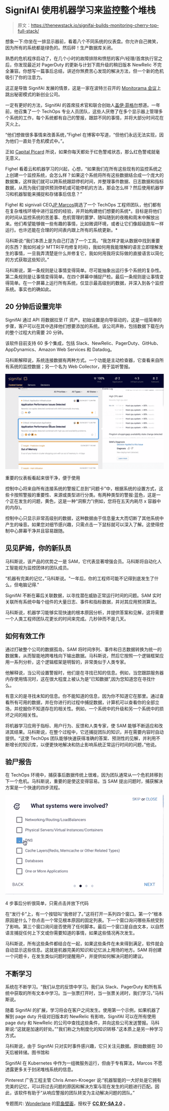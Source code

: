 # SignifAI 使用机器学习来监控整个堆栈

> 原文：<https://thenewstack.io/signifai-builds-monitoring-cherry-top-full-stack/>

想象一下:你坐在一排显示器前，看着八个不同系统的仪表盘。你允许自己微笑，因为所有的系统都是绿色的。然后砰！生产数据库关闭。

熟悉的危机程序启动了，在几个小时的故障排除和愤怒的客户/经理/首席执行官之后，你发现最近对 PagerDuty 的更新与计划下周升级的稍旧版本 NewRelic 不完全兼容。你想写一篇事后总结，讲述你煞费苦心发现的解决方法，但一个新的危机吸引了你的注意力。

这正是导致 SignifAI 发展的情景，这是一家在波特兰召开的 [Monitorama 会议](http://monitorama.com)上跳出秘密模式的新创业公司。

一定有更好的方法，SignifAI 的首席技术官和联合创始人[盖伊·菲格尔](https://www.linkedin.com/in/guyfig/)想道。一年前，他召集了一个 TechOps 专业人员团队，这些人厌倦了在多个显示器上管理多个系统的工作，每个系统都有自己的警报，跟踪不同的事情，并将大部分时间花在灭火上。

“他们想做很多事情来改善系统，”Fighel 在博客中写道，“但他们永远无法实现，因为他们一直处于危机模式中。”。

正如 [Capital Picard](http://www.startrek.com/database_article/picard-jean-luc) 所说，如果你每天都处于红色警戒状态，那么红色警戒就毫无意义。

Fighel 看着云和机器学习的兴起，心想，“如果我们在所有这些现有的监控系统之上创建一个监控系统，会怎么样？如果这个系统将所有这些数据结合成一个庞大的数据集，这样我们就可以跨系统跟踪停机时间，并整理事件数据、日志数据和指标数据，从而为我们提供预测停机或可能停机的方法，那会怎么样？然后使用机器学习和机器智能来捕捉和存储事后信息？”

Fighel 和 signivali CEO[JP Marcos](https://www.linkedin.com/in/jeanphilippe1/)挑选了一个 TechOps 工程师团队，他们都有在复杂堆栈环境中进行监控的经验，并开始构建他们想要的系统*。目标是将他们的时间从监控系统的苦差事、危机管理的噩梦、随叫随到的夜晚和周末中解放出来。他们希望能够做一些有趣的事情，比如微调环境，或者让它们像超级跑车一样运行。也许还能在合理的时间表内跟上所有的系统更新。*

马科斯说:“我们本质上是为自己打造了一个工具。“我怎样才能从数据中找到重要的东西？我如何减少 MTTR(平均修复时间)，我如何用我能理解的语言立即理解发生的事情，一旦我弄清楚是什么并修复它，我如何用我将实际做的直接语言以简化的方式获取这些知识。”

马科斯说，第一条规则是让事情变得简单。尽可能抽象出运行多个系统的复杂性。第二条规则是让事情变得简单。在四个屏幕中捕捉尸检。最后一条规则是让事情变得简单。在一个屏幕上运行所有系统，仅显示最高级别的数据，并深入到各个监控系统。事实也的确如此。

## 20 分钟后设置完毕

SignifAI 通过 API 将数据拉至 IT 资产。初始设置是向导驱动的，这是一组简单的步骤，客户可以在其中选择他们想要添加的系统。该公司声称，包括数据下载在内的整个过程大约需要 20 分钟。

该软件目前支持 60 多个集成，包括 Slack、NewRelic、PagerDuty、GitHub、AppDynamics、Amazon Web Services 和 Datadog。

马科斯解释说，系统连接数据有两种方式。一个功能是主动检查器，它查看来自所有系统的监控数据；另一个名为 Web Collector，用于监听警报。

![](img/3d7cb35b70ecc092efb414b813b94e0a.png)

重要的仪表板看起来很干净，便于使用

控制中心将来自所有连接系统的警报汇总到“问题卡”中，根据系统的设置方式，这些卡按照警报的重要性、来源或类型进行分类。有两种类型的警报:蓝色，这是一个正在发生的问题，黄色，这是一种“洞察力”(例如，您将在五天内耗尽 x 容器中的内存)。

控制中心只显示非常高级别的数据，这种数据由于信息量太大而切断了其他系统中产生的噪音。如果您对细节感兴趣，只需点击一下鼠标就可以深入了解。这使得控制中心屏幕干净并且容易跟随。

## 见见萨姆，你的新队员

马科斯说，该产品的优势之一是 SAM，它代表显著增强会员。马科斯将自动化人工智能视为监控团体的团队成员。

“机器有完美的记忆，”马科斯说。"一年后，你的工程师可能不记得到底发生了什么，但电脑记得."

SignifAI 不断在幕后关联数据，以寻找潜在威胁正常运行时间的问题。SAM 实时关联所有系统中每个组件的大量日志、事件和指标数据，并对其应用预测算法。

马科斯说，机器学习能够实现快速的根本原因分析，并提供答案和见解，这将需要一个人类工程师团队花更长的时间来完成。几秒钟而不是几天。

## **如何有效工作**

通过打破整个公司的数据孤岛，SAM 将时间序列、事件和日志数据转换为统一的数据集，从而智能地跨堆栈向下输出数据。马科斯说，然后它按照一个逻辑框架应用一系列分析，这个逻辑框架是明智的，非常类似于人类专家。

他解释说，当公司设置警报时，他们是在寻找已知的信息。例如，当您跟踪服务器内存使用情况时，这在很大程度上被认为是“已知数据”,因为您知道您在寻找什么。

有意义的是寻找未知的信息。你不能知道的信息，因为你不知道它在那里。通过查看所有可用的数据，并在你进行的过程中捕捉数据，计算机可以查看你的全部立场，并挖掘你不知道存在的相关性。例如，一个系统中的升级和另一个系统中的损坏之间的相关性。

将机器学习应用于指标、用户行为、反馈和人类专家，使 SAM 能够不断适应和改进其结果。马科斯说，在整个过程中，它还捕捉团队的知识，并在需要内容时自动提供。“这使 TechOps 团队能够快速获得准确的答案、预测性的见解，并利用不断增长的知识库，以便更快地解决和防止影响系统正常运行时间的问题，”他说。

## 验尸报告

在 TechOps 环境中，捕获事后数据传统上很难，因为团队通常从一个危机转移到下一个危机。马科斯说，重要的是使这变得容易。当 SAM 提出问题时，捕获解决方案是一个快速的四步流程。

![](img/45d93472d0f6f7396dad4b37213685a9.png)

4 步事后分析很简单，只需点击并放下代码

在“发行卡”上，有一个按钮叫“我修好了。”这将打开一系列四个窗口。第一个“根本原因是什么？你点击一个常见根本原因的固定列表。下一个窗口询问哪些系统受到了影响。第三个窗口询问是否使用了任何脚本。最后一个窗口是自由文本，以自然语言捕捉任何上下文或你需要知道的事情，如果这些情况再次发生。

马科斯说，所有这些条件都结合在一起，如果这些条件在未来得到满足，软件就会自动显示这些信息。这就是机器完美的知识和记忆派上用场的地方。SAM 将创建一个问题卡，在发生类似问题时提醒用户，并提供如何解决问题的建议。

## 不断学习

系统在不断学习。“我们从您的反馈中学习。我们从 Slack、PagerDuty 和所有系统中获取的所有文本中学习。当一张票打开时，当一张票关闭时，我们学习，”马科斯说。

随着 SignifAI 的扩展，学习将会在客户之间发生。使用第一个示例，如果机器了解到 page duty 升级对旧版本的 NewRelic 有影响，SignifAI 可以在所有使用 page duty 和 NewRelic 的公司中查找这些条件，并向这些公司发送警报。马科斯说:“这就是加速的好处。”"我们称之为制度化的知识转移."这本质上是另一种学习方式。

马科斯说，由于 SignifAI 只对实时事件感兴趣，它只关注元数据。原始数据在 30 天后被转储。图书馆和

SignifAI 在 Kubernetes 中作为一组微服务运行，但由于专有算法，Marcos 不愿透露更多关于封闭堆栈系统的信息。

Pinterest 广告工程主管 Chris Amen-Kroeger 说:“机器智能的一大好处是它拥有完美的记忆，可以将过去问题的原因和解决方案与现在发生的问题进行匹配。因此，该软件有助于“从响应警报的团队转变为主动解决问题的团队。”

专题图片: [Wonderlane](https://www.flickr.com/photos/wonderlane/) 的[箭鱼壁画](https://www.flickr.com/photos/wonderlane/7821886774/in/photolist-cVcdqN-fcsv9V-atpHUq-4rpytc-pBPti7-bmukED-6NBYo-Vvsntr-ox49po-5FSt-7bb3U1-6VMzS-Ti7sWy-a6ogsC-amD5bN-PYjpji-7b7ixx-afBurP-jCJveS-d9Cy29-gCdNcc-nifgpB-4Wt1L2-AsbHd7-gCcL3W-i3gqRR-pm1car-2h8ngm-cZgjrj-SaKs1Y-9HkTWj-5ugaPo-8NeqEn-VpDueS-jr6Wvy-cX3ny5-dfZuUs-gCcJtU-5ugbFd-c7QVTw-w3vJf-6DBNgk-7MNFq-3F3dhU-f5yQG3-fgJsyg-gCcLBb-6ZsjZ3-avUdr5-8tYDao)，授权于 **[CC BY-SA 2.0](https://creativecommons.org/licenses/by/2.0/)** 。

<svg xmlns:xlink="http://www.w3.org/1999/xlink" viewBox="0 0 68 31" version="1.1"><title>Group</title> <desc>Created with Sketch.</desc></svg>
